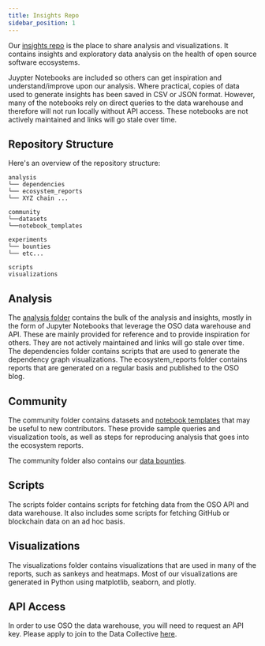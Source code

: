 ```yaml
---
title: Insights Repo
sidebar_position: 1
---
```


Our [insights repo](https://github.com/opensource-observer/insights) is the place to share analysis and visualizations. It contains insights and exploratory data analysis on the health of open source software ecosystems.

Juypter Notebooks are included so others can get inspiration and understand/improve upon our analysis. Where practical, copies of data used to generate insights has been saved in CSV or JSON format. However, many of the notebooks rely on direct queries to the data warehouse and therefore will not run locally without API access. These notebooks are not actively maintained and links will go stale over time.

## Repository Structure

Here's an overview of the repository structure:

```
analysis
└── dependencies
└── ecosystem_reports
└── XYZ chain ...

community
└──datasets
└──notebook_templates

experiments
└── bounties
└── etc...

scripts
visualizations
```

## Analysis

The [analysis folder](https://github.com/opensource-observer/insights/tree/main/analysis) contains the bulk of the analysis and insights, mostly in the form of Jupyter Notebooks that leverage the OSO data warehouse and API. These are mainly provided for reference and to provide inspiration for others. They are not actively maintained and links will go stale over time. The dependencies folder contains scripts that are used to generate the dependency graph visualizations. The ecosystem_reports folder contains reports that are generated on a regular basis and published to the OSO blog.

## Community

The community folder contains datasets and [notebook templates](./notebooks) that may be useful to new contributors. These provide sample queries and visualization tools, as well as steps for reproducing analysis that goes into the ecosystem reports.

The community folder also contains our [data bounties](./ds-bounties).

## Scripts

The scripts folder contains scripts for fetching data from the OSO API and data warehouse. It also includes some scripts for fetching GitHub or blockchain data on an ad hoc basis.

## Visualizations

The visualizations folder contains visualizations that are used in many of the reports, such as sankeys and heatmaps. Most of our visualizations are generated in Python using matplotlib, seaborn, and plotly.

## API Access

In order to use OSO the data warehouse, you will need to request an API key. Please apply to join to the Data Collective [here](https://www.opensource.observer/data-collective).
